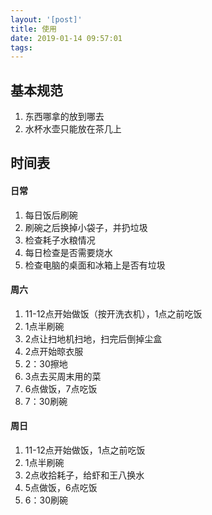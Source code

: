 ```yaml
---
layout: '[post]'
title: 使用
date: 2019-01-14 09:57:01
tags:
---
```

## 基本规范
1. 东西哪拿的放到哪去
2. 水杯水壶只能放在茶几上
<!-- more -->
## 时间表
#### 日常
1. 每日饭后刷碗
2. 刷碗之后换掉小袋子，并扔垃圾
3. 检查耗子水粮情况
4. 每日检查是否需要烧水
5. 检查电脑的桌面和冰箱上是否有垃圾
#### 周六
1. 11-12点开始做饭（按开洗衣机），1点之前吃饭
2. 1点半刷碗
2. 2点让扫地机扫地，扫完后倒掉尘盒
3. 2点开始晾衣服
4. 2：30擦地
5. 3点去买周末用的菜
5. 6点做饭，7点吃饭
6. 7：30刷碗
#### 周日
1. 11-12点开始做饭，1点之前吃饭
2. 1点半刷碗
3. 2点收拾耗子，给虾和王八换水
4. 5点做饭，6点吃饭
5. 6：30刷碗 
